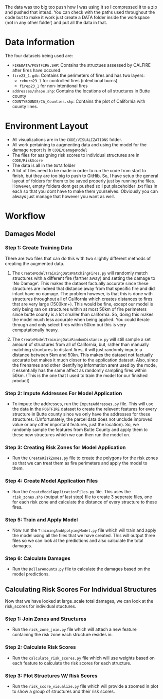The data was too big too push how I was using it so I compressed it to a zip and pushed that intead. You can check with the paths used throughout the code but to make it work just create a DATA folder inside the workspace (not in any other folder) and put all the data in that.

# Data Information
The four datasets being used are:
- `FIREDATA/POSTFIRE.SHP`: Contains the structues assessed by CALFIRE after fires have occured
- `fire23_1.gdb`: Contains the perimeters of fires and has two layers: 
    - `rxburn23_1` for controlled fires (intentional burns)
    - `firep23_1` for non-intentional fires 
- `addresses/shape.shp`: Contains the locations of all structures in Butte county
- `COUNTYBOUNDS/CA_Counties.shp`: Contains the plot of California with county lines.

# Environment Layout
- All visualizations are in the  `CODE/VISUALIZATIONS` folder.
- All work pertaining to augmenting data and using the model for the damage report is in `CODE/DamageModel`
- The files for assigning risk scores to individual structures are in `CODE/RiskScore`
- The data is all in the `DATA` folder
- A lot of files need to be made in order to run the code from start to finish, but they are too big to push to GitHib. So, I have setup the general layout of folders for them to be saved properly just by running the files. However, empty folders dont get pushed so I put placeholder .txt files in each so that you dont have to make them yourselves. Obviously you can always just manage that however you want as well.


# Workflow

## Damages Model

### Step 1: Create Training Data

There are two files that can do this with two slightly different methods of creating the augmented data.

1. The `CreateModelTrainingDataMatchingFires.py` will randomly match structures with a different fire (farther away) and setting the damage to 'No Damage'. This makes the dataset factually accurate since these structures are indeed that distance away from that specific fire and did infact have no damage. The problem however, is that this is done with structures throughout all of California which creates distances to fires that are very large (1500km+). This would be fine, except our model is only being ran on structures within at most 50km of fire perimeters since butte county is a lot smaller than california. So, doing this makes the model much less accurate when being applied. You could iterate through and only select fires within 50km but this is very computationally heavy.

2. The `CreateModelTrainingDataRandomDistance.py` will still sample a set amount of structures from all of California, but, rather than manually matching structures to distant fires, it will just randomly impute a distance between 5km and 50kn. This makes the dataset not factually accurate but makes it much closer to the application dataset. Also, since the firenames and other identifying information arent used by the mode, it essentially has the same affect as randomly sampling fires within 50km. (This is the one that I used to train the model for our finished product)

### Step 2: Impute Addresses For Model Application

- To impute the addresses, run the `ImputeAddresses.py` file. This will use the data in the `POSTFIRE` dataset to create the relevent features for every structure in Butte county since we only have the addresses for these structures. (Unfortunately, the parcel data does not unclude improved value or any other important features, just the location). So, we randomly sample the features from Butte County and apply them to these new structures which we can then run the model on.

### Step 3: Creating Risk Zones for Model Application

- Run the `CreateRiskZones.py` file to create the polygons for the risk zones so that we can treat them as fire perimeters and apply the model to them.

### Step 4: Create Model Application Files

- Run the `CreateModelApplicationFiles.py` file. This uses the `risk_zones.shp` (output of last step) file to 
create 3 seperate files, one for each risk zone and calculate the distance of every structure to these fires.

### Step 5: Train and Apply Model

- Now run the `TrainingAndApplyingModel.py` file which will train and apply the model using all the files that we have created. This will output three files so we can look at the predictions and also calculate the total damages.

### Step 6: Calculate Damages

- Run the `DollarAmounts.py` file to calculate the damages based on the model predictions.


## Calculating Risk Scores For Individual Structures

Now that we have looked at large_scale total damages, we can look at the risk_scores for individual stuctures.

### Step 1: Join Zones and Structures
- Run the `risk_zone_join.py` file which will attach a new feature containing the risk zone each structure resides in.

### Step 2: Calculate Risk Scores
- Run the `calculate_risk_scores.py` file which will use weights based on each feature to calculate the risk scores for each structure.

### Step 3: Plot Structures W/ Risk Scores
- Run the `risk_score_visualize.py` file which will provide a zoomed in plot to show a group of structures and their risk scores.

